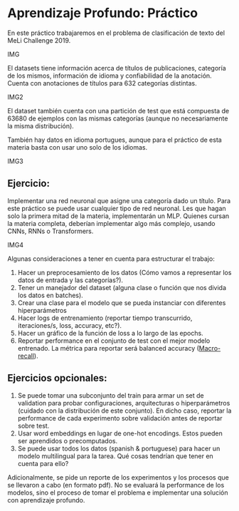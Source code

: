 # Aprendizaje Profundo: Práctico 

En este práctico trabajaremos en el problema de clasificación de texto del MeLi Challenge 2019.

IMG

El datasets tiene información acerca de títulos de publicaciones, categoría de los mismos, información de idioma y confiabilidad de la anotación.
Cuenta con anotaciones de títulos para 632 categorías distintas.

IMG2

El dataset también cuenta con una partición de test que está compuesta de 63680 de ejemplos con las mismas categorías
(aunque no necesariamente la misma distribución).

También hay datos en idioma portugues, aunque para el práctico de esta materia basta con usar uno solo de los idiomas.

IMG3

## Ejercicio:
Implementar una red neuronal que asigne una categoría dado un título.
Para este práctico se puede usar cualquier tipo de red neuronal. Les que hagan solo la primera mitad de la materia,
implementarán un MLP. Quienes cursan la materia completa, deberían implementar algo más complejo, usando CNNs,
RNNs o Transformers.

IMG4

Algunas consideraciones a tener en cuenta para estructurar el trabajo:

  1. Hacer un preprocesamiento de los datos (Cómo vamos a representar los datos de entrada y las categorías?).
  2. Tener un manejador del dataset (alguna clase o función que nos divida los datos en batches).
  3. Crear una clase para el modelo que se pueda instanciar con diferentes hiperparámetros
  4. Hacer logs de entrenamiento (reportar tiempo transcurrido, iteraciones/s, loss, accuracy, etc?).
  5. Hacer un gráfico de la función de loss a lo largo de las epochs.
  6. Reportar performance en el conjunto de test con el mejor modelo entrenado. La métrica para reportar será balanced accuracy ([Macro-recall](https://peltarion.com/knowledge-center/documentation/evaluation-view/classification-loss-metrics/macro-recall)).

## Ejercicios opcionales:
  1. Se puede tomar una subconjunto del train para armar un set de validation para probar configuraciones, arquitecturas o hiperparámetros (cuidado con la distribución de este conjunto). En dicho caso, reportar la performance de cada experimento sobre validación antes de reportar sobre test.
  2. Usar word embeddings en lugar de one-hot encodings. Estos pueden ser aprendidos o precomputados.
  3. Se puede usar todos los datos (spanish & portuguese) para hacer un modelo multilingual para la tarea. Qué cosas tendrían que tener en cuenta para ello?

Adicionalmente, se pide un reporte de los experimentos y los procesos que se llevaron a cabo (en formato pdf). 
No se evaluará la performance de los modelos, sino el proceso de tomar el problema e implementar una solución con aprendizaje profundo.
